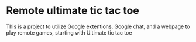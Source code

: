 # Remote ultimate tic tac toe
This is a project to utilize Google extentions, Google chat, and a webpage to play remote games, starting with Ultimate tic tac toe